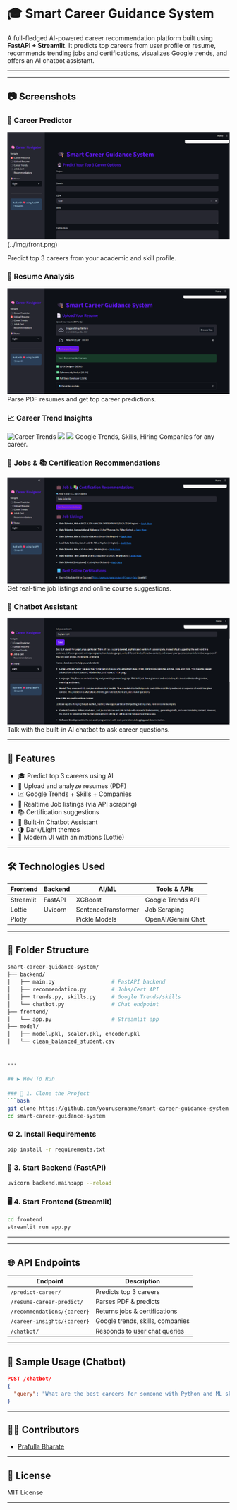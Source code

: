 # 🎓 Smart Career Guidance System

A full-fledged AI-powered career recommendation platform built using **FastAPI + Streamlit**. It predicts top careers from user profile or resume, recommends trending jobs and certifications, visualizes Google trends, and offers an AI chatbot assistant.

---


---

## 📷 Screenshots

### 🔮 Career Predictor
![Career Predictor](/img/career-trends.png)(../img/front.png)

Predict top 3 careers from your academic and skill profile.

### 📄 Resume Analysis
![Resume Upload](/img/resume.png)
Parse PDF resumes and get top career predictions.

### 📈 Career Trend Insights
![Career Trends](/img/career-trends2.png)
![](/img/career-trends2.png)
![](/img/career-trends3.png)
Google Trends, Skills, Hiring Companies for any career.

### 💼 Jobs & 📚 Certification Recommendations
![Jobs & Certs](/img/job-cert-recommend.png)
Get real-time job listings and online course suggestions.

### 🤖 Chatbot Assistant
![Chatbot](/img/chatbot.png)
Talk with the built-in AI chatbot to ask career questions.

---

## 🧠 Features

- 🎓 Predict top 3 careers using AI
- 📄 Upload and analyze resumes (PDF)
- 📈 Google Trends + Skills + Companies
- 💼 Realtime Job listings (via API scraping)
- 📚 Certification suggestions
- 🤖 Built-in Chatbot Assistant
- 🌗 Dark/Light themes
- 🎨 Modern UI with animations (Lottie)

---

## 🛠️ Technologies Used

| Frontend     | Backend    | AI/ML       | Tools & APIs         |
|--------------|------------|-------------|----------------------|
| Streamlit    | FastAPI    | XGBoost     | Google Trends API    |
| Lottie       | Uvicorn    | SentenceTransformer | Job Scraping     |
| Plotly       |            | Pickle Models | OpenAI/Gemini Chat  |

---

## 📁 Folder Structure

```bash
smart-career-guidance-system/
├── backend/
│   ├── main.py                  # FastAPI backend
│   ├── recommendation.py        # Jobs/Cert API
│   ├── trends.py, skills.py     # Google Trends/skills
│   └── chatbot.py               # Chat endpoint
├── frontend/
│   └── app.py                   # Streamlit app
├── model/
│   ├── model.pkl, scaler.pkl, encoder.pkl
│   └── clean_balanced_student.csv


---

## ▶️ How To Run

### 🔧 1. Clone the Project
```bash
git clone https://github.com/yourusername/smart-career-guidance-system
cd smart-career-guidance-system
```

### ⚙️ 2. Install Requirements
```bash
pip install -r requirements.txt
```

### 🧠 3. Start Backend (FastAPI)
```bash
uvicorn backend.main:app --reload
```

### 🖥️ 4. Start Frontend (Streamlit)
```bash
cd frontend
streamlit run app.py
```


---


---

## 🌐 API Endpoints

| Endpoint                        | Description                         |
|-------------------------------|-------------------------------------|
| `/predict-career/`           | Predicts top 3 careers              |
| `/resume-career-predict/`    | Parses PDF & predicts               |
| `/recommendations/{career}`  | Returns jobs & certifications       |
| `/career-insights/{career}`  | Google trends, skills, companies    |
| `/chatbot/`                  | Responds to user chat queries       |

---

## 📌 Sample Usage (Chatbot)
```json
POST /chatbot/
{
  "query": "What are the best careers for someone with Python and ML skills?"
}
```

---

## 🧑‍💻 Contributors

- [Prafulla Bharate](https://github.com/Prafulla-Bharate)

---

## 📜 License
MIT License

---


